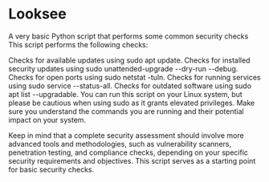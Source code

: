 # Looksee
A very basic Python script that performs some common security checks
This script performs the following checks:

Checks for available updates using sudo apt update.
Checks for installed security updates using sudo unattended-upgrade --dry-run --debug.
Checks for open ports using sudo netstat -tuln.
Checks for running services using sudo service --status-all.
Checks for outdated software using sudo apt list --upgradable.
You can run this script on your Linux system, but please be cautious when using sudo as it grants elevated privileges. Make sure you understand the commands you are running and their potential impact on your system.

Keep in mind that a complete security assessment should involve more advanced tools and methodologies, such as vulnerability scanners, penetration testing, and compliance checks, depending on your specific security requirements and objectives. This script serves as a starting point for basic security checks.

